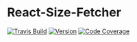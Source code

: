 # React-Size-Fetcher

[![Travis Build](https://img.shields.io/travis/lucmerceron/react-size-fetcher.svg?style=flat-square)](https://travis-ci.org/lucmerceron/react-size-fetcher/)
[![Version](https://img.shields.io/npm/v/react-size-fetcher.svg?style=flat-square)](https://github.com/lucmerceron/react-size-fetcher)
[![Code Coverage](https://img.shields.io/codecov/c/github/lucmerceron/react-size-fetcher.svg)](https://codecov.io/gh/lucmerceron/react-size-fetcher)